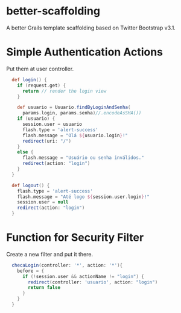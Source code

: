 better-scaffolding
==================

A better Grails template scaffolding based on Twitter Bootstrap v3.1.

Simple Authentication Actions
=============================

Put them at user controller.

```groovy
  def login() {
    if (request.get) {
      return // render the login view
    }

    def usuario = Usuario.findByLoginAndSenha(
      params.login, params.senha)//.encodeAsSHA())
    if (usuario) {
      session.user = usuario
      flash.type = 'alert-success'
      flash.message = "Olá ${usuario.login}!"
      redirect(uri: "/")
    }
    else {
      flash.message = "Usuário ou senha inválidos."
      redirect(action: "login")
    }
  }

  def logout() {
    flash.type = 'alert-success'
    flash.message = "Até logo ${session.user.login}!"
    session.user = null
    redirect(action: "login")
  }
```

Function for Security Filter
==============================

Create a new filter and put it there.

```groovy
  checaLogin(controller: '*', action: '*'){
    before = {
      if (!session.user && actionName != "login") {
        redirect(controller: 'usuario', action: "login")
        return false
      }
    }
  }
```
